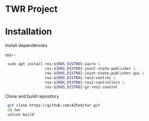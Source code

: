 # TWR Project



# Installation
Install dependencies 

ros-<distro name>-<package name>

```bash
 sudo apt install ros-${ROS_DISTRO}-xacro \
                  ros-${ROS_DISTRO}-joint-state-publisher \
                  ros-${ROS_DISTRO}-joint-state-publisher-gui \
                  ros-${ROS_DISTRO}-ros2-control \
                  ros-${ROS_DISTRO}-ros2-controllers \
                  ros-${ROS_DISTRO}-gz-ros2-control 
```

Clone and build repository
```bash
 git clone https://github.com/AZhed/twr.git
 cd twr
 colcon build
```